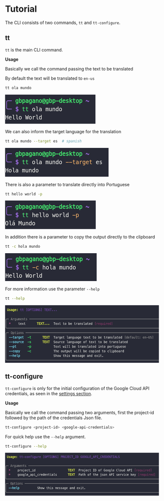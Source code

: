 # Tutorial

The CLI consists of two commands, `tt` and `tt-configure`.

## tt

`tt` is the main CLI command.

**Usage**

Basically we call the command passing the text to be translated

By default the text will be translated to `en-us`

```bash
tt ola mundo
```
![tt](assets/images/tt.png)

We can also inform the target language for the translation

```bash
tt ola mundo --target es  # spanish
```
![tt-2](assets/images/tt-2.png)

There is also a parameter to translate directly into Portuguese

```bash
tt hello world -p
```
![tt-3](assets/images/tt-3.png)


In addition there is a parameter to copy the output directly to the clipboard

```bash
tt -c hola mundo
```
![tt-4](assets/images/tt-4.png)

For more information use the parameter `--help`

```bash
tt --help
```

![tt-5](assets/images/tt-5.png)



## tt-configure

`tt-configure` is only for the initial configuration of the Google Cloud API credentials, as seen in the [settings section](/#configuration).

**Usage**

Basically we call the command passing two arguments, first the project-id followed by the path of the credentials Json file.

```bash
tt-configure <project-id> <google-api-credentials>
```

For quick help use the `--help` argument.


```bash
tt-configure --help
```
![tt-configure](assets/images/tt-configure.png)

